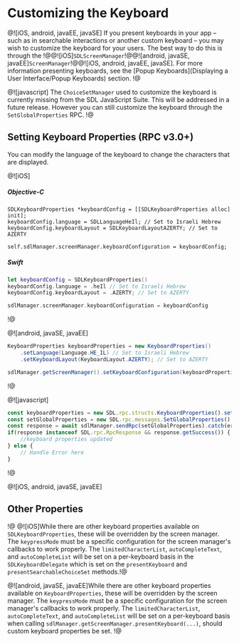 # Customizing the Keyboard
@![iOS, android, javaEE, javaSE]
If you present keyboards in your app – such as in searchable interactions or another custom keyboard – you may wish to customize the keyboard for your users. The best way to do this is through the !@@![iOS]`SDLScreenManager`!@@![android, javaSE, javaEE]`ScreenManager`!@@![iOS, android, javaEE, javaSE]. For more information presenting keyboards, see the [Popup Keyboards](Displaying a User Interface/Popup Keyboards) section.
!@

@![javascript]
The `ChoiceSetManager` used to customize the keyboard is currently missing from the SDL JavaScript Suite. This will be addressed in a future release. However you can still customize the keyboard through the `SetGlobalProperties` RPC.
!@

## Setting Keyboard Properties  (RPC v3.0+)
You can modify the language of the keyboard to change the characters that are displayed.

@![iOS]
##### Objective-C
```objc
SDLKeyboardProperties *keyboardConfig = [[SDLKeyboardProperties alloc] init];
keyboardConfig.language = SDLLanguageHeIl; // Set to Israeli Hebrew
keyboardConfig.keyboardLayout = SDLKeyboardLayoutAZERTY; // Set to AZERTY

self.sdlManager.screenManager.keyboardConfiguration = keyboardConfig;
```

##### Swift
```swift
let keyboardConfig = SDLKeyboardProperties()
keyboardConfig.language = .heIl // Set to Israeli Hebrew
keyboardConfig.keyboardLayout = .AZERTY; // Set to AZERTY

sdlManager.screenManager.keyboardConfiguration = keyboardConfig
```
!@

@![android, javaSE, javaEE]
```java
KeyboardProperties keyboardProperties = new KeyboardProperties()
    .setLanguage(Language.HE_IL) // Set to Israeli Hebrew
    .setKeyboardLayout(KeyboardLayout.AZERTY); // Set to AZERTY

sdlManager.getScreenManager().setKeyboardConfiguration(keyboardProperties);
```
!@

@![javascript]
```js
const keyboardProperties = new SDL.rpc.structs.KeyboardProperties().setLanguage(SDL.rpc.enums.Language.HE_IL).setKeyboardLayout(SDL.rpc.enums.KeyboardLayout.AZERTY);
const setGlobalProperties = new SDL.rpc.messages.SetGlobalProperties().setKeyboardProperties(keyboardProperties);
const response = await sdlManager.sendRpc(setGlobalProperties).catch(error => error); // If there's an error, catch it and return it
if(response instanceof SDL.rpc.RpcResponse && response.getSuccess()) {
    //keyboard properties updated
} else {
    // Handle Error here
}
```
!@

@![iOS, android, javaSE, javaEE]
## Other Properties
!@
@![iOS]While there are other keyboard properties available on `SDLKeyboardProperties`, these will be overridden by the screen manager. The `keypressMode` must be a specific configuration for the screen manager's callbacks to work properly. The `limitedCharacterList`, `autoCompleteText`, and `autoCompleteList` will be set on a per-keyboard basis in the `SDLKeyboardDelegate` which is set on the `presentKeyboard` and `presentSearchableChoiceSet` methods.!@


@![android, javaSE, javaEE]While there are other keyboard properties available on `KeyboardProperties`, these will be overridden by the screen manager. The `keypressMode` must be a specific configuration for the screen manager's callbacks to work properly. The `limitedCharacterList`, `autoCompleteText`, and `autoCompleteList` will be set on a per-keyboard basis when calling `sdlManager.getScreenManager.presentKeyboard(...)`, should custom keyboard properties be set. !@
